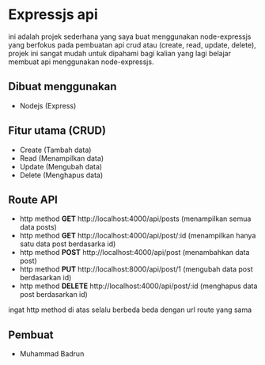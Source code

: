# Expressjs api

ini adalah projek sederhana yang saya buat menggunakan node-expressjs yang berfokus pada pembuatan api crud atau (create, read, update, delete), projek ini sangat mudah untuk dipahami bagi kalian yang lagi belajar membuat api menggunakan node-expressjs.

## Dibuat menggunakan
- Nodejs (Express)

## Fitur utama (CRUD)
- Create (Tambah data)
- Read (Menampilkan data)
- Update (Mengubah data)
- Delete (Menghapus data)

## Route API
- http method <b>GET</b> http://localhost:4000/api/posts (menampilkan semua data posts)
- http method <b>GET</b> http://localhost:4000/api/post/:id (menampilkan hanya satu data post berdasarka id)
- http method <b>POST</b> http://localhost:4000/api/post (menambahkan data post)
- http method <b>PUT</b> http://localhost:8000/api/post/1 (mengubah data post berdasarkan id)
- http method <b>DELETE</b> http://localhost:4000/api/post/:id (menghapus data post berdasarkan id)

ingat http method di atas selalu berbeda beda dengan url route yang sama

## Pembuat 
- Muhammad Badrun




